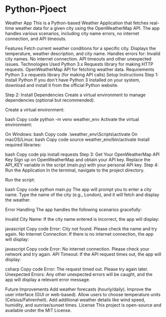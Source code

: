 # Python-Pjoect

Weather App
This is a Python-based Weather Application that fetches real-time weather data for a given city using the OpenWeatherMap API. The app handles various scenarios, including city name errors, no internet connection, and API timeouts.

Features
Fetch current weather conditions for a specific city.
Displays the temperature, weather description, and city name.
Handles errors for:
Invalid city names.
No internet connection.
API timeouts and other unexpected issues.
Technologies Used
Python 3.x
Requests library for making HTTP requests.
OpenWeatherMap API for fetching weather data.
Requirements
Python 3.x
requests library (for making API calls)
Setup Instructions
Step 1: Install Python
If you don't have Python 3 installed on your system, download and install it from the official Python website.

Step 2: Install Dependencies
Create a virtual environment to manage dependencies (optional but recommended).

Create a virtual environment:

bash
Copy code
python -m venv weather_env
Activate the virtual environment:

On Windows:
bash
Copy code
.\weather_env\Scripts\activate
On macOS/Linux:
bash
Copy code
source weather_env/bin/activate
Install required libraries:

bash
Copy code
pip install requests
Step 3: Get Your OpenWeatherMap API Key
Sign up on OpenWeatherMap and obtain your API key.
Replace the API_KEY variable in the script (main.py) with your personal API key.
Step 4: Run the Application
In the terminal, navigate to the project directory.

Run the script:

bash
Copy code
python main.py
The app will prompt you to enter a city name. Type the name of the city (e.g., London), and it will fetch and display the weather.

Error Handling
The app handles the following scenarios gracefully:

Invalid City Name: If the city name entered is incorrect, the app will display:

javascript
Copy code
Error: City not found. Please check the name and try again.
No Internet Connection: If there is no internet connection, the app will display:

javascript
Copy code
Error: No internet connection. Please check your network and try again.
API Timeout: If the API request times out, the app will display:

csharp
Copy code
Error: The request timed out. Please try again later.
Unexpected Errors: Any other unexpected errors will be caught, and the app will display a relevant error message.

Future Improvements
Add weather forecasts (hourly/daily).
Improve the user interface (GUI or web-based).
Allow users to choose temperature units (Celsius/Fahrenheit).
Add additional weather details like wind speed, humidity, and sunrise/sunset times.
License
This project is open-source and available under the MIT License.
